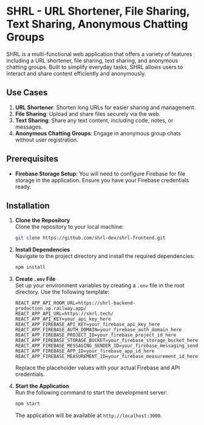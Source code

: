 
# SHRL - URL Shortener, File Sharing, Text Sharing, Anonymous Chatting Groups

SHRL is a multi-functional web application that offers a variety of features including a URL shortener, file sharing, text sharing, and anonymous chatting groups. Built to simplify everyday tasks, SHRL allows users to interact and share content efficiently and anonymously.

## Use Cases
1. **URL Shortener**: Shorten long URLs for easier sharing and management.
2. **File Sharing**: Upload and share files securely via the web.
3. **Text Sharing**: Share any text content, including code, notes, or messages.
4. **Anonymous Chatting Groups**: Engage in anonymous group chats without user registration.

## Prerequisites
- **Firebase Storage Setup**: You will need to configure Firebase for file storage in the application. Ensure you have your Firebase credentials ready.

## Installation

1. **Clone the Repository**  
   Clone the repository to your local machine:

   ```bash
   git clone https://github.com/shrl-dev/shrl-frontend.git
   ```

2. **Install Dependencies**  
   Navigate to the project directory and install the required dependencies:

   ```bash
   npm install
   ```

3. **Create `.env` File**  
   Set up your environment variables by creating a `.env` file in the root directory. Use the following template:

   ```env
   REACT_APP_API_ROOM_URL=https://shrl-backend-production.up.railway.app/
   REACT_APP_API_URL=https://shrl.tech/
   REACT_APP_API_KEY=your_api_key_here
   REACT_APP_FIREBASE_API_KEY=your_firebase_api_key_here
   REACT_APP_FIREBASE_AUTH_DOMAIN=your_firebase_auth_domain_here
   REACT_APP_FIREBASE_PROJECT_ID=your_firebase_project_id_here
   REACT_APP_FIREBASE_STORAGE_BUCKET=your_firebase_storage_bucket_here
   REACT_APP_FIREBASE_MESSAGING_SENDER_ID=your_firebase_messaging_sender_id_here
   REACT_APP_FIREBASE_APP_ID=your_firebase_app_id_here
   REACT_APP_FIREBASE_MEASUREMENT_ID=your_firebase_measurement_id_here
   ```

   Replace the placeholder values with your actual Firebase and API credentials.

4. **Start the Application**  
   Run the following command to start the development server:

   ```bash
   npm start
   ```

   The application will be available at `http://localhost:3000`.

